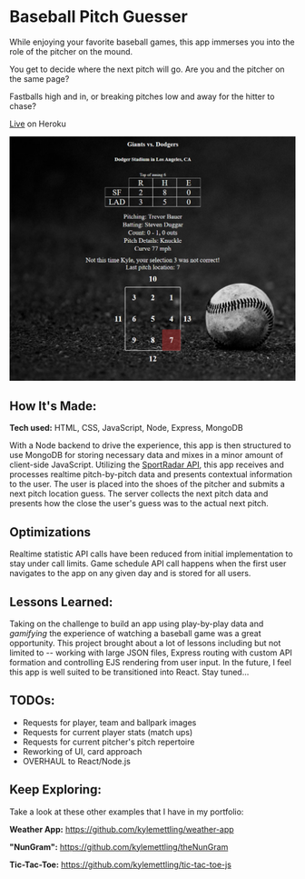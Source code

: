 # Baseball Pitch Guesser

While enjoying your favorite baseball games, this app immerses you into the role of the pitcher on the mound.

You get to decide where the next pitch will go. Are you and the pitcher on the same page?

Fastballs high and in, or breaking pitches low and away for the hitter to chase?

[Live](https://baseball-pitch-guesser.herokuapp.com/) on Heroku

![alt tag](screen.png)

## How It's Made:

**Tech used:** HTML, CSS, JavaScript, Node, Express, MongoDB

With a Node backend to drive the experience, this app is then structured to use MongoDB for storing necessary data and mixes in a minor amount of client-side JavaScript. Utilizing the [SportRadar API](https://developer.sportradar.com/), this app receives and processes realtime pitch-by-pitch data and presents contextual information to the user. The user is placed into the shoes of the pitcher and submits a next pitch location guess. The server collects the next pitch data and presents how the close the user's guess was to the actual next pitch.

## Optimizations

Realtime statistic API calls have been reduced from initial implementation to stay under call limits. Game schedule API call happens when the first user navigates to the app on any given day and is stored for all users.

## Lessons Learned:

Taking on the challenge to build an app using play-by-play data and _gamifying_ the experience of watching a baseball game was a great opportunity. This project brought about a lot of lessons including but not limited to -- working with large JSON files, Express routing with custom API formation and controlling EJS rendering from user input. In the future, I feel this app is well suited to be transitioned into React. Stay tuned...

## TODOs:

- Requests for player, team and ballpark images
- Requests for current player stats (match ups)
- Requests for current pitcher's pitch repertoire
- Reworking of UI, card approach
- OVERHAUL to React/Node.js

## Keep Exploring:

Take a look at these other examples that I have in my portfolio:

**Weather App:** https://github.com/kylemettling/weather-app

**"NunGram":** https://github.com/kylemettling/theNunGram

**Tic-Tac-Toe:** https://github.com/kylemettling/tic-tac-toe-js
